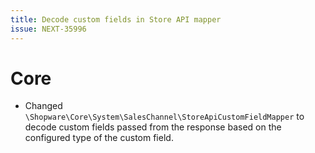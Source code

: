```yaml
---
title: Decode custom fields in Store API mapper
issue: NEXT-35996
---
```

# Core
* Changed `\Shopware\Core\System\SalesChannel\StoreApiCustomFieldMapper` to decode custom fields passed from the response based on the configured type of the custom field.
